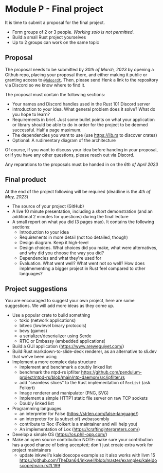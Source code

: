 # Module P - Final project

It is time to submit a proposal for the final project.

- Form groups of 2 or 3 people. _Working solo is not permitted_.
- Build a small Rust project yourselves
- Up to 2 groups can work on the same topic

## Proposal

The proposal needs to be submitted by _30th of March, 2023_ by opening a Github repo, placing your proposal there, and either making it public or granting access to [`@hdoordt`](https://github.com/hdoordt/). Then, please send Henk a link to the repository via Discord so we know where to find it.

The proposal must contain the following sections:
- Your names and Discord handles used in the Rust 101 Discord server
- Introduction to your idea. What general problem does it solve? What do you hope to learn?
- Requirements in brief. Just some bullet points on what your application or library should be able to do in order for the project to be deemed successful. Half a page maximum.
- The dependencies you want to use (use <https://lib.rs> to discover crates)
- Optional: A rudimentary diagram of the architecture

Of course, if you want to discuss your idea before handing in your proposal, or if you have any other questions, please reach out via Discord.

Any reparations to the proposals must be handed in on the _6th of April 2023_

## Final product

At the end of the project following will be required (deadline is the _4th of May, 2023_)

- The source of your project (GitHub)
- A live 10 minute presentation, including a _short_ demonstration (and an additional 2 minutes for questions) during the final lecture
- A small report on what you did (3 pages max). It contains the following sections:
    - Introduction to your idea
    - Requirements in more detail (not too detailed, though)
    - Design diagram. Keep it high-level
    - Design choices. What choices did you make, what were alternatives, and why did you choose the way you did?
    - Dependencies and what they're used for
    - Evaluation. What went well? What went not so well? How does implmementing a bigger project in Rust feel compared to other languages?

## Project suggestions

You are encouraged to suggest your own project, here are some suggestions. We will add more ideas as they come up.

- Use a popular crate to build something
    - tokio (network applications)
    - bitvec (lowlevel binary protocols)
    - bevy (games)
    - a serializer/deserializer using Serde
    - RTIC or Embassy (embedded applications)
- Build a GUI application (https://www.areweguiyet.com/)
- Build Rust markdown-to-slide-deck renderer, as an alternative to sli.dev that we've been using
- Implement a more complex data structure
    - implement and benchmark a doubly linked list
    - benchmark the ntpd-rs ipfilter https://github.com/pendulum-project/ntpd-rs/blob/main/ntp-daemon/src/ipfilter.rs
    - add "seamless slices" to the Rust implementation of `RocList` (ask Folkert)
    - Image renderer and manipulator (PNG, SVG)
    - Implement a simple HTTP1 static file server on raw TCP sockets
    - Doubly linked list
- Programming languages
    - an interpreter for False (https://strlen.com/false-language/)
    - an interpreter for (a subset of) webassembly
    - contribute to Roc (Folkert is a maintainer and will help you)
    - An implementation of Lox (https://craftinginterpreters.com/)
- Develop a simple OS (https://os.phil-opp.com/)
- Make an open source contribution
    NOTE: make sure your contribution has a good chance of being accepted; don't just create extra work for project maintainers 
    - update inkwell's kaleidoscope example so it also works with llvm 15 https://github.com/TheDan64/inkwell/blob/master/examples/kaleidoscope/main.rs#L199